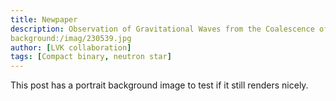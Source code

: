 ```yaml
---
title: Newpaper
description: Observation of Gravitational Waves from the Coalescence of a 2.5–4.5 M⊙ Compact Object and a Neutron Star
background:/imag/230539.jpg
author: [LVK collaboration]
tags: [Compact binary, neutron star]
---
```


This post has a portrait background image to test if it still renders nicely.
